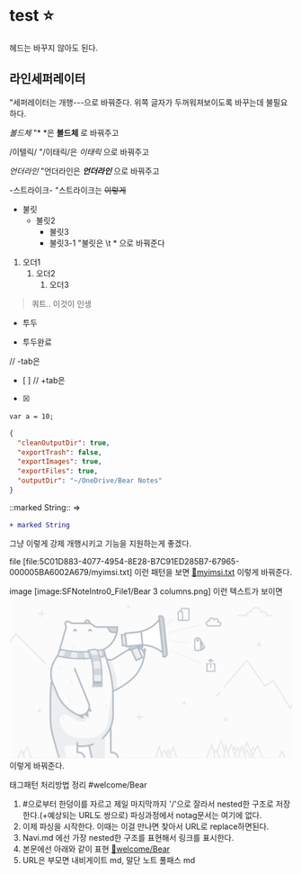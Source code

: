 # test ⭐️
헤드는 바꾸지 않아도 된다.

라인세퍼레이터
---
"세퍼레이터는 개행---으로 바꿔준다. 위쪽 글자가 두꺼워져보이도록 바꾸는데 불필요하다.

*볼드체*
"* *은 **볼드체** 로 바꿔주고

/이텔릭/
"/이태릭/은 *이태릭* 으로 바꿔주고

_언더라인_
"언더라인은 ***언더라인*** 으로 바꿔주고

-스트라이크-
"스트라이크는 ~~이렇게~~

* 불릿
	* 불릿2
		* 불릿3
		* 불릿3-1
"불릿은 \t * 으로 바꿔준다

1. 오더1
	1. 오더2
		1. 오더3

> 쿼트.. 이것이 인생

- 투두
+ 투두완료

// -tab은 
- [ ]
// +tab은 
- [x]

`var a = 10;`


```json
{
  "cleanOutputDir": true,
  "exportTrash": false,
  "exportImages": true,
  "exportFiles": true,
  "outputDir": "~/OneDrive/Bear Notes"
}
```


::marked String::
=>
```diff
+ marked String
```
그냥 이렇게 강제 개행시키고 기능을 지원하는게 좋겠다.

file
[file:5C01D883-4077-4954-8E28-B7C91ED285B7-67965-000005BA6002A679/myimsi.txt]
이런 패턴을 보면
[💾myimsi.txt](https://github.com/HibikeQuantum/PlayGround/blob/master/Bear/files/5C01D883-4077-4954-8E28-B7C91ED285B7-67965-000005BA6002A679/myimsi.txt)
이렇게 바꿔준다.


image
[image:SFNoteIntro0_File1/Bear 3 columns.png]
이런 텍스트가 보이면 
![alt text](images/SFNoteIntro2_File0/Pro.jpg)
이렇게 바꿔준다.

태그패턴 처리방법 정리
#welcome/Bear
1) #으로부터 한덩이를 자르고 제일 마지막까지 '/'으로 잘라서 nested한 구조로 저장한다.(+예상되는 URL도 쌍으로) 파싱과정에서 notag문서는 여기에 없다.
2) 이제 파싱을 시작한다. 이때는 이걸 만나면 찾아서 URL로 replace하면된다.
3) Navi.md 에선 가장 nested한 구조를 표현해서 링크를 표시한다.
4) 본문에선 아래와 같이 표현
[🔗welcome/Bear](/Bear/Welcome_to_Bear.md)
4) URL은 부모면 내비게이트 md, 말단 노트 풀패스 md
